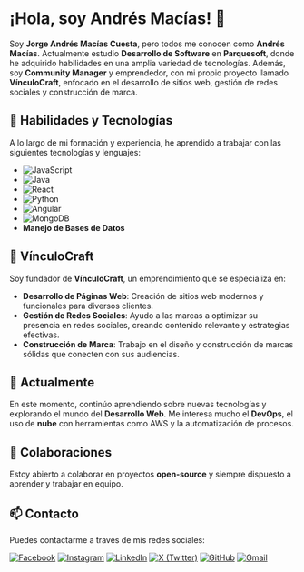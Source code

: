 # ¡Hola, soy Andrés Macías! 👋

Soy **Jorge Andrés Macías Cuesta**, pero todos me conocen como **Andrés Macías**. Actualmente estudio **Desarrollo de Software** en **Parquesoft**, donde he adquirido habilidades en una amplia variedad de tecnologías. Además, soy **Community Manager** y emprendedor, con mi propio proyecto llamado **VínculoCraft**, enfocado en el desarrollo de sitios web, gestión de redes sociales y construcción de marca.

## 🚀 Habilidades y Tecnologías

A lo largo de mi formación y experiencia, he aprendido a trabajar con las siguientes tecnologías y lenguajes:

- ![JavaScript](https://img.shields.io/badge/JavaScript-F7DF1E?style=flat-square&logo=javascript&logoColor=black)
- ![Java](https://img.shields.io/badge/Java-007396?style=flat-square&logo=java&logoColor=white)
- ![React](https://img.shields.io/badge/React-61DAFB?style=flat-square&logo=react&logoColor=black)
- ![Python](https://img.shields.io/badge/Python-3776AB?style=flat-square&logo=python&logoColor=white)
- ![Angular](https://img.shields.io/badge/Angular-DD0031?style=flat-square&logo=angular&logoColor=white)
- ![MongoDB](https://img.shields.io/badge/MongoDB-47A248?style=flat-square&logo=mongodb&logoColor=white)
- **Manejo de Bases de Datos**

## 💼 VínculoCraft

Soy fundador de **VínculoCraft**, un emprendimiento que se especializa en:

- **Desarrollo de Páginas Web**: Creación de sitios web modernos y funcionales para diversos clientes.
- **Gestión de Redes Sociales**: Ayudo a las marcas a optimizar su presencia en redes sociales, creando contenido relevante y estrategias efectivas.
- **Construcción de Marca**: Trabajo en el diseño y construcción de marcas sólidas que conecten con sus audiencias.

## 🌱 Actualmente

En este momento, continúo aprendiendo sobre nuevas tecnologías y explorando el mundo del **Desarrollo Web**. Me interesa mucho el **DevOps**, el uso de **nube** con herramientas como AWS y la automatización de procesos.

## 👯 Colaboraciones

Estoy abierto a colaborar en proyectos **open-source** y siempre dispuesto a aprender y trabajar en equipo.

## 📫 Contacto

Puedes contactarme a través de mis redes sociales:

[![Facebook](https://img.shields.io/badge/Facebook-3b5998?style=flat-square&logo=facebook&logoColor=white)](https://www.facebook.com/profile.php?id=100038440729505)
[![Instagram](https://img.shields.io/badge/Instagram-E4405F?style=flat-square&logo=instagram&logoColor=white)](https://www.instagram.com/andresmacu12/)
[![LinkedIn](https://img.shields.io/badge/LinkedIn-0e76a8?style=flat-square&logo=linkedin&logoColor=white)](https://www.linkedin.com/in/jorge-andr%C3%A9s-mac%C3%ADas-cuesta-a7a041311/)
[![X (Twitter)](https://img.shields.io/badge/X-1DA1F2?style=flat-square&logo=x&logoColor=white)](https://x.com/ma84892317)
[![GitHub](https://img.shields.io/badge/GitHub-181717?style=flat-square&logo=github&logoColor=white)](https://github.com/Andres-Macias12)
[![Gmail](https://img.shields.io/badge/Gmail-D14836?style=flat-square&logo=gmail&logoColor=white)](mailto:andresmacias978@gmail.com)
